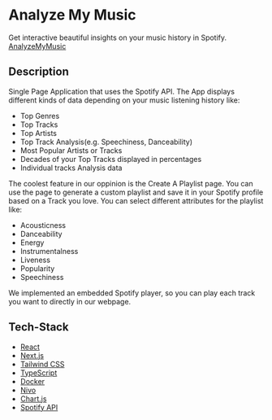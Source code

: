 # Analyze My Music

Get interactive beautiful insights on your music history in Spotify.
[AnalyzeMyMusic](https://analyzemymusic.com/)

## Description

Single Page Application that uses the Spotify API. The App displays different kinds of data depending on your music listening history like:
* Top Genres
* Top Tracks
* Top Artists
* Top Track Analysis(e.g. Speechiness, Danceability)
* Most Popular Artists or Tracks
* Decades of your Top Tracks displayed in percentages
* Individual tracks Analysis data

The coolest feature in our oppinion is the Create A Playlist page. You can use the page to generate a custom playlist and save it in your Spotify profile based on a Track you love. You can select different attributes for the playlist like: 

* Acousticness
* Danceability
* Energy
* Instrumentalness
* Liveness
* Popularity
* Speechiness

We implemented an embedded Spotify player, so you can play each track you want to directly in our webpage.

## Tech-Stack

* [React](https://reactjs.org/)
* [Next.js](https://nextjs.org/)
* [Tailwind CSS](https://tailwindcss.com/)
* [TypeScript](https://www.typescriptlang.org/)
* [Docker](https://www.docker.com/)
* [Nivo](https://nivo.rocks/)
* [Chart.js](https://www.chartjs.org/)
* [Spotify API](https://developer.spotify.com/documentation/web-api/)


